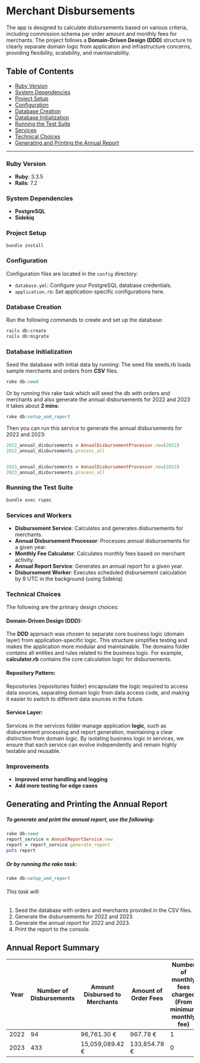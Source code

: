 # Merchant Disbursements

The app is designed to calculate disbursements based on various criteria, including commission schema per order amount and monthly fees for merchants. The project follows a **Domain-Driven Design (DDD)** structure to clearly separate domain logic from application and infrastructure concerns, providing flexibility, scalability, and maintainability.

## Table of Contents

- [Ruby Version](#ruby-version)
- [System Dependencies](#system-dependencies)
- [Project Setup](#project-setup)
- [Configuration](#configuration)
- [Database Creation](#database-creation)
- [Database Initialization](#database-initialization)
- [Running the Test Suite](#running-the-test-suite)
- [Services](#services-and-workers)
- [Technical Choices](#technical-choices)
- [Generating and Printing the Annual Report](#generating-and-printing-the-annual-report)

---

### Ruby Version
- **Ruby**: 3.3.5
- **Rails**: 7.2


### System Dependencies
- **PostgreSQL**
- **Sidekiq**

### Project Setup
```ruby 
bundle install
```

### Configuration
Configuration files are located in the `config` directory:
- `database.yml`: Configure your PostgreSQL database credentials.
- `application.rb`: Set application-specific configurations here.

### Database Creation
Run the following commands to create and set up the database:
```bash
rails db:create
rails db:migrate
```

### Database Initialization
Seed the database with initial data by running:
The seed file seeds.rb loads sample merchants and orders from **CSV** files.
```ruby
rake db:seed
```

Or by running this rake task which will seed the db with orders and merchants and also generate the annual disbursements for 2022 and 2023 it takes about **2 mins**:

```ruby
rake db:setup_and_report
```

Then you can run this service to generate the annual disbursements for 2022 and 2023:
```ruby
2022_annual_disbursements = AnnualDisbursementProcessor.new(2022)
2022_annual_disbursements.process_all


2023_annual_disbursements = AnnualDisbursementProcessor.new(2023)
2023_annual_disbursements.process_all
```

### Running the Test Suite
```ruby 
bundle exec rspec
```

### Services and Workers

- **Disbursement Service**: Calculates and generates disbursements for merchants.
- **Annual Disbursement Processor**: Processes annual disbursements for a given year.
- **Monthly Fee Calculator**: Calculates monthly fees based on merchant activity.
- **Annual Report Service**: Generates an annual report for a given year.
- **Disbursement Worker**: Executes scheduled disbursement calculation by 8 UTC in the background (using Sidekiq).


### Technical Choices
The following are the primary design choices:

#### Domain-Driven Design (DDD):

The **DDD** approach was chosen to separate core business logic (domain layer) from application-specific logic. This structure simplifies testing and makes the application more modular and maintainable.
The domains folder contains all entities and rules related to the business logic. For example, **calculator.rb** contains the core calculation logic for disbursements.

#### Repository Pattern:
Repositories (repositories folder) encapsulate the logic required to access data sources, separating domain logic from data access code, and making it easier to switch to different data sources in the future.

#### Service Layer:
Services in the services folder manage application **logic**, such as disbursement processing and report generation, maintaining a clear distinction from domain logic.
By isolating business logic in services, we ensure that each service can evolve independently and remain highly testable  and reusable.



### Improvements
- **Improved error handling and logging**
- **Add more testing for edge cases**

## Generating and Printing the Annual Report

##### To generate and print the annual report, use the following:

```ruby
rake db:seed
report_service = AnnualReportService.new
report = report_service.generate_report
puts report
```

##### Or by running the rake task:
```ruby 
rake db:setup_and_report
```
###### This task will:

1. Seed the database with orders and merchants provided in the CSV files.
2. Generate the disbursements for 2022 and 2023.
2. Generate the annual report for 2022 and 2023.
3. Print the report to the console.


## Annual Report Summary

| Year | Number of Disbursements | Amount Disbursed to Merchants | Amount of Order Fees | Number of monthly fees charged (From minimum monthly fee)	 | Amount of monthly fee charged (From minimum monthly fee)|
|------|--------------------------|-------------------------------|----------------------|-------------------------------|-------------------------------|
| 2022 | 94                       | 96,761.30 €                   | 967.78 €            | 1                             | 20.82 €                       |
| 2023 | 433                      | 15,059,089.42 €               | 133,854.78 €        | 0                             | 0.00 €                        |
